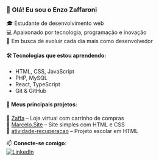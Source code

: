 ### 👋 Olá! Eu sou o Enzo Zaffaroni

🎓 Estudante de desenvolvimento web  
💻 Apaixonado por tecnologia, programação e inovação  
🚀 Em busca de evoluir cada dia mais como desenvolvedor  

#### 🛠️ Tecnologias que estou aprendendo:
- HTML, CSS, JavaScript
- PHP, MySQL
- React, TypeScript
- Git & GitHub

#### 📂 Meus principais projetos:
🔹 [Zaffa](https://github.com/EnzoZaffa/Zaffa) – Loja virtual com carrinho de compras  
🔹 [Marcelo.Site](https://github.com/EnzoZaffa/Marcelo.Site) – Site simples com HTML e CSS  
🔹 [atividade-recuperacao](https://github.com/EnzoZaffa/atividade-recuperacao) – Projeto escolar em HTML  

📫 **Conecte-se comigo**:  
[![LinkedIn](https://img.shields.io/badge/-LinkedIn-blue?logo=linkedin&style=flat-square)](https://www.linkedin.com/in/enzo-zaffaroni-996c99282/)
